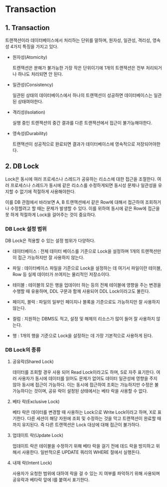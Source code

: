 # Transaction

## 1. Transaction

트랜잭션이라 데이터베이스에서 처리하는 단위를 말하며, 원자성, 일관성, 격리성, 영속성 4가지 특징을 가지고 있다.

- 원자성(Atomicity)

  트랜잭션은 분해가 불가능한 가장 작은 단위이기에 1개의 트랜잭션은 전부 처리되거나 하나도 처리되면 안 된다.

- 일관성(Consistency)

  일관된 상태의 데이터베이스에서 하나의 트랜잭션이 성공하면 데이터베이스는 일관된 상태여야한다.

- 격리성(Isolation)

  실행 중인 트랜잭션의 중간 결과를 다른 트랜잭션에서 접근이 불가능해야한다.

- 영속성(Durability)

  트랜잭션이 성공적으로 완료되면 결과가 데이터베이스에 영속적으로 저장되어야한다.

## 2. DB Lock

Lock은 동시에 여러 프로세스나 스레드가 공유하는 리소스에 대한 접근을 조절한다. 여러 프로세스나 스레드가 동시에 같은 리소스를 수정하게되면 동시성 문제나 일관성을 유지할 수 없기에 적절하게 사용해야한다.

이를 DB 관점에서 바라보면 A, B 트랜잭션에서 같은 Row에 대해서 접근하여 조회하거나 수정할려고 할 때는 문제가 발생할 수 있다. 이를 위하여 동시에 같은 Row에 접근을 못 하게 적절하게 Lock을 걸어주는 것이 중요하다.

### DB Lock 설정 범위

DB Lock은 적용할 수 있는 설정 범위가 다양하다.

- 데이터베이스 : 전체 데이터 베이스를 기준으로 Lock을 설정하며 1개의 트랜잭션만이 접근 가능하지만 잘 사용하지 않는다.

- 파일 : 데이터베이스 파일을 기준으로 Lock을 설정하는 데 여기서 파일이란 테이블, Row 등 실제 데이터가 쓰여지는 물리적인 저장소이다.

- 테이블 : 테이블의 모든 행을 업데이터 하는 등의 전체 테이블에 영향을 주는 변경을 수행할 때 유용하며, DDL 구문과 함께 사용되어 DDL Lock이라고도 불린다.

- 페이지, 블럭 : 파일의 일부인 페이지나 블록을 기준으로도 가능하지만 잘 사용하지 않는다.

- 컬럼 : 지원하는 DBMS도 적고, 설정 및 해제의 리소스가 많이 들어 잘 사용하지 않는다.

- 행 : 1개의 행을 기준으로 Lock을 설정하는 데 가장 기본적으로 사용하게 된다.

### DB Lock의 종류

1. 공유락(Shared Lock)

   데이터를 조회할 경우 사용 되어 Read Lock이라고도 하며, S로 자주 표기한다. 여러 사용자가 동시에 데이터를 읽어도 문제가 없어도 데이터 일관성에 영향을 주지 않아 동시에 접근이 가능하다. 이는 동시에 접근하여 조회는 가능하지만 수정은 불가능하다는 것이며, 공유 락이 설정된 상태에서는 베타 락을 사용할 수 없다.

2. 베타 락(Exclusive Lock)

   베타 락은 데이터를 변경할 때 사용하는 Lock으로 Write Lock이라고 하며, X로 표기한다. 다른 세션이 해당 자원에 조회 및 수정하는 것을 막고 트랜잭션이 완료할 때까지 유지된다. 즉 다른 트랜잭션은 Lock 대상에 대해 접근이 불가하다.

3. 업데이트 락(Update Lock)

   업데이트 락은 테이블을 수정하기 위해 베타 락을 걸기 전에 데드 락을 방지하고 위해서 사용한다. 일반적으론 UPDATE 쿼리의 WHERE 절에서 실행돈다.

4. 내재 락(Intent Lock)

   사용자가 요청한 범위에 대하여 락을 걸 수 있는 지 여부를 파악하기 위해 사용되며 공유락과 베타락 앞에 I를 붙여서 표기한다.

